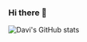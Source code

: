 ### Hi there 👋

![Davi's GitHub stats](https://github-readme-stats.vercel.app/api?username=DaviGGA&show_icons=true&theme=transparent)
